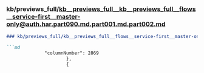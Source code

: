### kb/previews_full/kb__previews_full__kb__previews_full__flows__service-first__master-only@auth.har.part090.md.part001.md.part002.md

```md
### kb/previews_full/kb__previews_full__flows__service-first__master-only@auth.har.part090.md.part001.md (part 002)

```md
              "columnNumber": 2869
                      },
                      {
         
```

```

```
